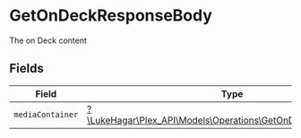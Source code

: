 # GetOnDeckResponseBody

The on Deck content


## Fields

| Field                                                                                                                | Type                                                                                                                 | Required                                                                                                             | Description                                                                                                          |
| -------------------------------------------------------------------------------------------------------------------- | -------------------------------------------------------------------------------------------------------------------- | -------------------------------------------------------------------------------------------------------------------- | -------------------------------------------------------------------------------------------------------------------- |
| `mediaContainer`                                                                                                     | [?\LukeHagar\Plex_API\Models\Operations\GetOnDeckMediaContainer](../../Models/Operations/GetOnDeckMediaContainer.md) | :heavy_minus_sign:                                                                                                   | N/A                                                                                                                  |